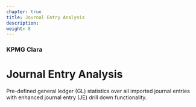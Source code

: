 ```yaml
---
chapter: true
title: Journal Entry Analysis
description: 
weight: 8
---
```


### KPMG Clara

# Journal Entry Analysis

Pre-defined general ledger (GL) statistics over all imported journal entries with enhanced journal entry (JE) drill down functionality.